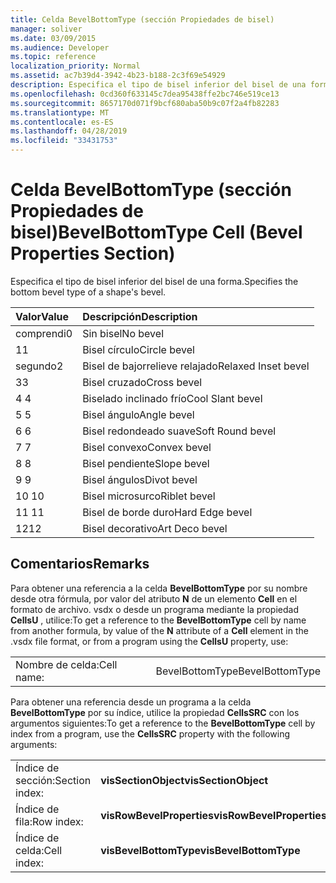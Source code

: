 ```yaml
---
title: Celda BevelBottomType (sección Propiedades de bisel)
manager: soliver
ms.date: 03/09/2015
ms.audience: Developer
ms.topic: reference
localization_priority: Normal
ms.assetid: ac7b39d4-3942-4b23-b188-2c3f69e54929
description: Especifica el tipo de bisel inferior del bisel de una forma.
ms.openlocfilehash: 0cd360f633145c7dea95438ffe2bc746e519ce13
ms.sourcegitcommit: 8657170d071f9bcf680aba50b9c07f2a4fb82283
ms.translationtype: MT
ms.contentlocale: es-ES
ms.lasthandoff: 04/28/2019
ms.locfileid: "33431753"
---
```

# <a name="bevelbottomtype-cell-bevel-properties-section"></a><span data-ttu-id="824ed-103">Celda BevelBottomType (sección Propiedades de bisel)</span><span class="sxs-lookup"><span data-stu-id="824ed-103">BevelBottomType Cell (Bevel Properties Section)</span></span>

<span data-ttu-id="824ed-104">Especifica el tipo de bisel inferior del bisel de una forma.</span><span class="sxs-lookup"><span data-stu-id="824ed-104">Specifies the bottom bevel type of a shape's bevel.</span></span>
  
|<span data-ttu-id="824ed-105">**Valor**</span><span class="sxs-lookup"><span data-stu-id="824ed-105">**Value**</span></span>|<span data-ttu-id="824ed-106">**Descripción**</span><span class="sxs-lookup"><span data-stu-id="824ed-106">**Description**</span></span>|
|:-----|:-----|
|<span data-ttu-id="824ed-107">comprendi</span><span class="sxs-lookup"><span data-stu-id="824ed-107">0</span></span>  <br/> |<span data-ttu-id="824ed-108">Sin bisel</span><span class="sxs-lookup"><span data-stu-id="824ed-108">No bevel</span></span>  <br/> |
|<span data-ttu-id="824ed-109">1</span><span class="sxs-lookup"><span data-stu-id="824ed-109">1</span></span>  <br/> |<span data-ttu-id="824ed-110">Bisel círculo</span><span class="sxs-lookup"><span data-stu-id="824ed-110">Circle bevel</span></span>  <br/> |
|<span data-ttu-id="824ed-111">segundo</span><span class="sxs-lookup"><span data-stu-id="824ed-111">2</span></span>  <br/> |<span data-ttu-id="824ed-112">Bisel de bajorrelieve relajado</span><span class="sxs-lookup"><span data-stu-id="824ed-112">Relaxed Inset bevel</span></span>  <br/> |
|<span data-ttu-id="824ed-113">3</span><span class="sxs-lookup"><span data-stu-id="824ed-113">3</span></span>  <br/> |<span data-ttu-id="824ed-114">Bisel cruzado</span><span class="sxs-lookup"><span data-stu-id="824ed-114">Cross bevel</span></span>  <br/> |
|<span data-ttu-id="824ed-115">4 </span><span class="sxs-lookup"><span data-stu-id="824ed-115">4</span></span>  <br/> |<span data-ttu-id="824ed-116">Biselado inclinado frío</span><span class="sxs-lookup"><span data-stu-id="824ed-116">Cool Slant bevel</span></span>  <br/> |
|<span data-ttu-id="824ed-117">5 </span><span class="sxs-lookup"><span data-stu-id="824ed-117">5</span></span>  <br/> |<span data-ttu-id="824ed-118">Bisel ángulo</span><span class="sxs-lookup"><span data-stu-id="824ed-118">Angle bevel</span></span>  <br/> |
|<span data-ttu-id="824ed-119">6 </span><span class="sxs-lookup"><span data-stu-id="824ed-119">6</span></span>  <br/> |<span data-ttu-id="824ed-120">Bisel redondeado suave</span><span class="sxs-lookup"><span data-stu-id="824ed-120">Soft Round bevel</span></span>  <br/> |
|<span data-ttu-id="824ed-121">7 </span><span class="sxs-lookup"><span data-stu-id="824ed-121">7</span></span>  <br/> |<span data-ttu-id="824ed-122">Bisel convexo</span><span class="sxs-lookup"><span data-stu-id="824ed-122">Convex bevel</span></span>  <br/> |
|<span data-ttu-id="824ed-123">8 </span><span class="sxs-lookup"><span data-stu-id="824ed-123">8</span></span>  <br/> |<span data-ttu-id="824ed-124">Bisel pendiente</span><span class="sxs-lookup"><span data-stu-id="824ed-124">Slope bevel</span></span>  <br/> |
|<span data-ttu-id="824ed-125">9 </span><span class="sxs-lookup"><span data-stu-id="824ed-125">9</span></span>  <br/> |<span data-ttu-id="824ed-126">Bisel ángulos</span><span class="sxs-lookup"><span data-stu-id="824ed-126">Divot bevel</span></span>  <br/> |
|<span data-ttu-id="824ed-127">10 </span><span class="sxs-lookup"><span data-stu-id="824ed-127">10</span></span>  <br/> |<span data-ttu-id="824ed-128">Bisel microsurco</span><span class="sxs-lookup"><span data-stu-id="824ed-128">Riblet bevel</span></span>  <br/> |
|<span data-ttu-id="824ed-129">11 </span><span class="sxs-lookup"><span data-stu-id="824ed-129">11</span></span>  <br/> |<span data-ttu-id="824ed-130">Bisel de borde duro</span><span class="sxs-lookup"><span data-stu-id="824ed-130">Hard Edge bevel</span></span>  <br/> |
|<span data-ttu-id="824ed-131">12</span><span class="sxs-lookup"><span data-stu-id="824ed-131">12</span></span>  <br/> |<span data-ttu-id="824ed-132">Bisel decorativo</span><span class="sxs-lookup"><span data-stu-id="824ed-132">Art Deco bevel</span></span>  <br/> |
   
## <a name="remarks"></a><span data-ttu-id="824ed-133">Comentarios</span><span class="sxs-lookup"><span data-stu-id="824ed-133">Remarks</span></span>

<span data-ttu-id="824ed-134">Para obtener una referencia a la celda **BevelBottomType** por su nombre desde otra fórmula, por valor del atributo **N** de un elemento **Cell** en el formato de archivo. vsdx o desde un programa mediante la propiedad **CellsU** , utilice:</span><span class="sxs-lookup"><span data-stu-id="824ed-134">To get a reference to the **BevelBottomType** cell by name from another formula, by value of the **N** attribute of a **Cell** element in the .vsdx file format, or from a program using the **CellsU** property, use:</span></span> 
  
|||
|:-----|:-----|
| <span data-ttu-id="824ed-135">Nombre de celda:</span><span class="sxs-lookup"><span data-stu-id="824ed-135">Cell name:</span></span>  <br/> | <span data-ttu-id="824ed-136">BevelBottomType</span><span class="sxs-lookup"><span data-stu-id="824ed-136">BevelBottomType</span></span>  <br/> |
   
<span data-ttu-id="824ed-137">Para obtener una referencia desde un programa a la celda **BevelBottomType** por su índice, utilice la propiedad **CellsSRC** con los argumentos siguientes:</span><span class="sxs-lookup"><span data-stu-id="824ed-137">To get a reference to the **BevelBottomType** cell by index from a program, use the **CellsSRC** property with the following arguments:</span></span> 
  
|||
|:-----|:-----|
| <span data-ttu-id="824ed-138">Índice de sección:</span><span class="sxs-lookup"><span data-stu-id="824ed-138">Section index:</span></span>  <br/> |<span data-ttu-id="824ed-139">**visSectionObject**</span><span class="sxs-lookup"><span data-stu-id="824ed-139">**visSectionObject**</span></span> <br/> |
| <span data-ttu-id="824ed-140">Índice de fila:</span><span class="sxs-lookup"><span data-stu-id="824ed-140">Row index:</span></span>  <br/> |<span data-ttu-id="824ed-141">**visRowBevelProperties**</span><span class="sxs-lookup"><span data-stu-id="824ed-141">**visRowBevelProperties**</span></span> <br/> |
| <span data-ttu-id="824ed-142">Índice de celda:</span><span class="sxs-lookup"><span data-stu-id="824ed-142">Cell index:</span></span>  <br/> |<span data-ttu-id="824ed-143">**visBevelBottomType**</span><span class="sxs-lookup"><span data-stu-id="824ed-143">**visBevelBottomType**</span></span> <br/> |
   

